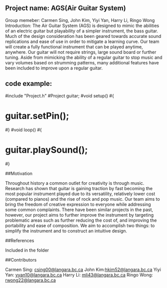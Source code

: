 ## Project name: AGS(Air Guitar System)

Group memeber: Carmen Sing, John Kim, Yiyi Yan, Harry Li, Ringo Wong
Introduction: The Air Guitar System (AGS) is designed to mimic the abilities of an electric guitar but playability of a simpler instrument, the bass guitar.  Much of the design consideration has been geared towards accurate sound replications and ease of use in order to mitigate a learning curve.  Our team will create a fully functional instrument that can be played anytime, anywhere.  Our guitar will not require strings, large sound board or further tuning.  Aside from mimicking the ability of a regular guitar to stop music and vary volumes based on strumming patterns, many additional features have been included to improve upon a regular guitar.   

## code example:
\#include "Project.h"
#Project guitar; 
#void setup() 
#{
 # guitar.setPin();
#}
#void loop() 
#{
#  guitar.playSound(); 
#}

##Motivation

Throughout history a common outlet for creativity is through music.  Research has shown that guitar is gaining traction by fast becoming the most popular instrument played due to its versatility, relatively lower cost (compared to pianos) and the rise of rock and pop music.  Our team aims to bring the freedom of creative expression to everyone while addressing some common complaints.  There have been similar projects in the past, however, our project aims to further improve the instrument by targeting problematic areas such as further reducing the cost of, and improving the portability and ease of composition.  We aim to accomplish two things: to simplify the instrument and to construct an intuitive design.  

##References

Included in the folder

##Contributors

Carmen Sing: csing00@langara.bc.ca
John Kim:hkim52@langara.bc.ca
Yiyi Yan: yyan10@langara.bc.ca
Harry Li: mli43@langara.bc.ca 
Ringo Wong: rwong22@langara.bc.ca 


